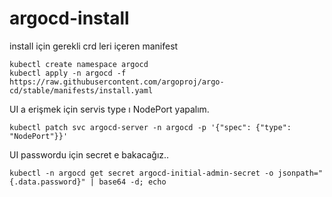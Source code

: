# argocd-install

install için gerekli crd leri içeren manifest

```
kubectl create namespace argocd
kubectl apply -n argocd -f https://raw.githubusercontent.com/argoproj/argo-cd/stable/manifests/install.yaml
```

UI a erişmek için servis type ı NodePort yapalım.

```
kubectl patch svc argocd-server -n argocd -p '{"spec": {"type": "NodePort"}}'
```

UI passwordu için secret e bakacağız..

```
kubectl -n argocd get secret argocd-initial-admin-secret -o jsonpath="{.data.password}" | base64 -d; echo
```

